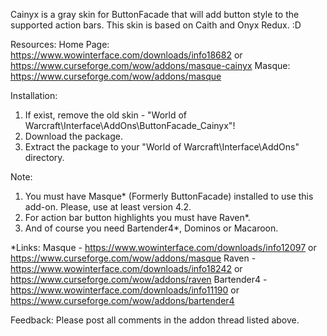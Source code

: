 Cainyx is a gray skin for ButtonFacade that will add button style to the supported action bars. This skin is based on Caith and Onyx Redux. :D

Resources:
  Home Page: https://www.wowinterface.com/downloads/info18682 or https://www.curseforge.com/wow/addons/masque-cainyx
  Masque: https://www.curseforge.com/wow/addons/masque

Installation:
  1. If exist, remove the old skin - "World of Warcraft\Interface\AddOns\ButtonFacade_Cainyx"!
  2. Download the package.
  3. Extract the package to your "World of Warcraft\Interface\AddOns" directory.

Note: 
  1. You must have Masque* (Formerly ButtonFacade) installed to use this add-on. Please, use at least version 4.2.
  2. For action bar button highlights you must have Raven*.
  3. And of course you need Bartender4*, Dominos or Macaroon.

*Links:
  Masque - https://www.wowinterface.com/downloads/info12097 or https://www.curseforge.com/wow/addons/masque
  Raven - https://www.wowinterface.com/downloads/info18242 or https://www.curseforge.com/wow/addons/raven
  Bartender4 - https://www.wowinterface.com/downloads/info11190 or https://www.curseforge.com/wow/addons/bartender4


Feedback:
  Please post all comments in the addon thread listed above.